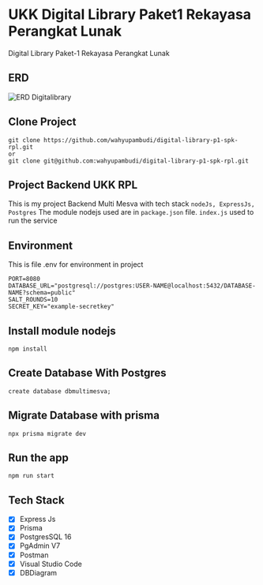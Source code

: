 # UKK Digital Library Paket1 Rekayasa Perangkat Lunak 
Digital Library Paket-1 Rekayasa Perangkat Lunak

## ERD

![ERD Digitalibrary](erd.digitalibrary.png)

## Clone Project
    git clone https://github.com/wahyupambudi/digital-library-p1-spk-rpl.git
    or
    git clone git@github.com:wahyupambudi/digital-library-p1-spk-rpl.git
## Project Backend UKK RPL

This is my project Backend Multi Mesva with tech stack `nodeJs, ExpressJs, Postgres`
The module nodejs used are in `package.json` file.
`index.js` used to run the service

## Environment
This is file .env for environment in project

    PORT=8080
    DATABASE_URL="postgresql://postgres:USER-NAME@localhost:5432/DATABASE-NAME?schema=public"
    SALT_ROUNDS=10
    SECRET_KEY="example-secretkey"

## Install module nodejs

    npm install

## Create Database With Postgres

    create database dbmultimesva;

## Migrate Database with prisma

    npx prisma migrate dev

## Run the app

    npm run start

## Tech Stack
- [x] Express Js
- [x] Prisma
- [x] PostgresSQL 16
- [x] PgAdmin V7
- [x] Postman
- [x] Visual Studio Code
- [x] DBDiagram

